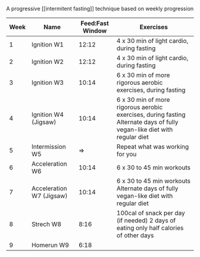 A progressive [[intermitent fasting]] technique based on weekly progression

| Week 	| Name                     	| Feed:Fast Window 	| Exercises                                                                                                                	|
|------	|--------------------------	|------------------	|--------------------------------------------------------------------------------------------------------------------------	|
| 1    	| Ignition W1              	| 12:12            	| 4 x 30 min of light cardio, during fasting                                                                               	|
| 2    	| Ignition W2              	| 12:12            	| 4 x 30 min of light cardio, during fasting                                                                               	|
| 3    	| Ignition W3              	| 10:14            	| 6 x 30 min of more rigorous aerobic exercises, during fasting                                                            	|
| 4    	| Ignition W4 (Jigsaw)     	| 10:14            	| 6 x 30 min of more rigorous aerobic exercises, during fasting  Alternate days of fully vegan-like diet with regular diet 	|
| 5    	| Intermission W5          	| =>               	| Repeat what was working for you                                                                                          	|
| 6    	| Acceleration W6          	| 10:14            	| 6 x 30 to 45 min workouts                                                                                                	|
| 7    	| Acceleration W7 (Jigsaw) 	| 10:14            	| 6 x 30 to 45 min workouts  Alternate days of fully vegan-like diet with regular diet                                     	|
| 8    	| Strech W8                	| 8:16             	| 100cal of snack per day (if needed)  2 days of eating only half calories of other days                                   	|
| 9    	| Homerun W9               	| 6:18             	|                                                                                                                          	|